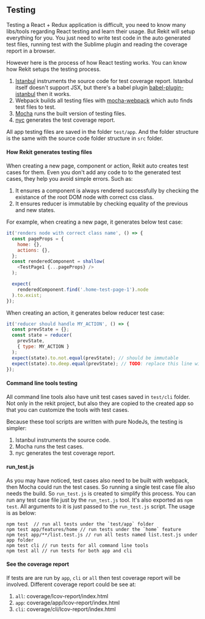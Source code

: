 ## Testing

Testing a React + Redux application is difficult, you need to know many libs/tools regarding React testing and learn their usage. But Rekit will setup everything for you. You just need to write test code in the auto generated test files, running test with the Sublime plugin and reading the coverage report in a browser.

However here is the process of how React testing works. You can know how Rekit setups the testing process.

1. [Istanbul](https://github.com/gotwarlost/istanbul) instruments the source code for test coverage report. Istanbul itself doesn't support JSX, but there's a babel plugin [babel-plugin-istanbul](https://github.com/istanbuljs/babel-plugin-istanbul) then it works.
2. Webpack builds all testing files with [mocha-webpack](https://github.com/zinserjan/mocha-webpack) which auto finds test files to test.
3. [Mocha](https://github.com/mochajs/mocha) runs the built version of testing files.
4. [nyc](https://github.com/istanbuljs/nyc) generates the test coverage report.

All app testing files are saved in the folder `test/app`. And the folder structure is the same with the source code folder structure in `src` folder.

#### How Rekit generates testing files
When creating a new page, component or action, Rekit auto creates test cases for them. Even you don't add any code to to the generated test cases, they help you avoid simple errors. Such as:

1. It ensures a component is always rendered successfully by checking the existance of the root DOM node with correct css class.
2. It ensures reducer is immutable by checking equality of the previous and new states.

For example, when creating a new page, it generates below test case:
```javascript
it('renders node with correct class name', () => {
  const pageProps = {
    home: {},
    actions: {},
  };
  const renderedComponent = shallow(
    <TestPage1 {...pageProps} />
  );

  expect(
    renderedComponent.find('.home-test-page-1').node
  ).to.exist;
});
```

When creating an action, it generates below reducer test case:
```javascript
it('reducer should handle MY_ACTION', () => {
  const prevState = {};
  const state = reducer(
    prevState,
    { type: MY_ACTION }
  );
  expect(state).to.not.equal(prevState); // should be immutable
  expect(state).to.deep.equal(prevState); // TODO: replace this line with real case.
});
```

#### Command line tools testing
All command line tools also have unit test cases saved in `test/cli` folder. Not only in the rekit project, but also they are copied to the created app so that you can customize the tools with test cases.

Because these tool scripts are written with pure NodeJs, the testing is simpler:
1. Istanbul instruments the source code.
2. Mocha runs the test cases.
3. nyc generates the test coverage report.

#### run_test.js
As you may have noticed, test cases also need to be built with webpack, then Mocha could run the test cases. So running a single test case file also needs the build. So `run_test.js` is created to simplify this process. You can run any test case file just by the `run_test.js` tool. It's also exported as `npm test`. All arguments to it is just passed to the `run_test.js` script. The usage is as below:
```
npm test  // run all tests under the `test/app` folder
npm test app/features/home // run tests under the `home` feature
npm test app/**/list.test.js // run all tests named list.test.js under app folder
npm test cli // run tests for all command line tools
npm test all // run tests for both app and cli
```

#### See the coverage report
If tests are are run by `app`, `cli` or `all` then test coverage report will be involved. Different coverage report could be see at:

1. `all`: coverage/lcov-report/index.html
2. `app`: coverage/app/lcov-report/index.html
3. `cli`: coverage/cli/lcov-report/index.html



